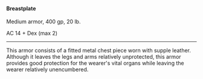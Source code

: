 #### Breastplate

Medium armor, 400 gp, 20 lb.

AC 14 + Dex (max 2)

---

This armor consists of a fitted metal chest piece worn with supple leather. Although it leaves the legs and arms relatively unprotected, this armor provides good protection for the wearer's vital organs while leaving the wearer relatively unencumbered.
